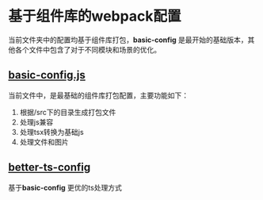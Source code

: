 # 基于组件库的webpack配置

当前文件夹中的配置均基于组件库打包，**basic-config** 是最开始的基础版本，其他各个文件中包含了对于不同模块和场景的优化。

## [basic-config.js](./basic-config.js)
当前文件中，是最基础的组件库打包配置，主要功能如下：
   1. 根据/src下的目录生成打包文件
   2. 处理js兼容
   3. 处理tsx转换为基础js
   4. 处理文件和图片

## [better-ts-config](./better-ts-config.js)
基于**basic-config** 更优的ts处理方式